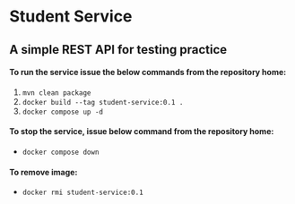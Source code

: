 # Student Service

A simple REST API for testing practice
---

#### To run the service issue the below commands from the repository home:

1. `mvn clean package`
2. `docker build --tag student-service:0.1 .`
3. `docker compose up -d`

#### To stop the service, issue below command from the repository home:

- `docker compose down`

#### To remove image:

- `docker rmi student-service:0.1`

